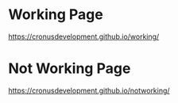 # Working Page
<https://cronusdevelopment.github.io/working/>
# Not Working Page
<https://cronusdevelopment.github.io/notworking/>
